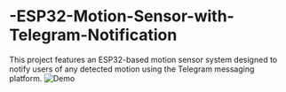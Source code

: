 # -ESP32-Motion-Sensor-with-Telegram-Notification
This project features an ESP32-based motion sensor system designed to notify users of any detected motion using the Telegram messaging platform.
![Demo]([images/demo.png](https://drive.google.com/file/d/13bbNoBFLqUTWcEyF1A6snPNnDCCbXy_M/view?usp=drive_link)https://drive.google.com/file/d/13bbNoBFLqUTWcEyF1A6snPNnDCCbXy_M/view?usp=drive_link)
